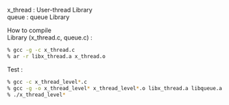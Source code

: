 
x_thread : User-thread Library<br>
queue    : queue Library<br>

How to compile<br>
Library (x_thread.c, queue.c) :<br>
```bash
% gcc -g -c x_thread.c
% ar -r libx_thread.a x_thread.o
```
Test :<br>
```bash
% gcc -c x_thread_level*.c
% gcc -g -o x_thread_level* x_thread_level*.o libx_thread.a libqueue.a
% ./x_thread_level*
```
